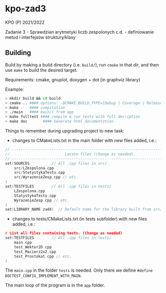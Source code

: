 # kpo-zad3

KPO (P) 2021/2022

Zadanie 3 -   Sprawdzian arytmetyki liczb zespolonych c.d. - definiowanie metod i interfejsów struktury/klasy

## Building

Build by making a build directory (i.e. `build/`), run `cmake` in that dir, and then use `make` to build the desired target.

Requirements: cmake, gnuplot, doxygen + dot (in graphviz library)

Example:

``` bash
> mkdir build && cd build
> cmake .. #### options: -DCMAKE_BUILD_TYPE=[Debug | Coverage | Release], Debug is default
> make     #### compilation
> ./main   #### main() from app
> make fulltest #### compile & run tests with full decription
> make doc       #### Generate html documentation
```

Things to remember during upgrading project to new task:

* changes to CMakeLists.txt in the main folder with new files added, i.e.:

```cpp
// --------------------------------------------------------------------------------
//                         Locate files (change as needed).
// --------------------------------------------------------------------------------
set(SOURCES          // All .cpp files in src/
    src/LZespolona.cpp
    src/StatystykaTestu.cpp
    src/WyrazenieZesp.cpp // etc.
)
set(TESTFILES        // All .cpp files in tests/
    LZespolona.cpp
    StatystykaTestu.cpp
    WyrazenieZesp.cpp // etc.
)
set(LIBRARY_NAME zadX)  // Default name for the library built from src/*.cpp (change if you wish)
```

* changes to tests/CMakeLists.txt (in tests subfolder) with new files added, i.e.:

```cpp
# List all files containing tests. (Change as needed)
set(TESTFILES        // All .cpp files in tests/
    main.cpp
    test_Wektor2D.cpp
    test_Macierz2x2.cpp
    test_Prostokat.cpp // etc.
)
```

The `main.cpp` in the folder `tests` is needed. Only there we define `#define DOCTEST_CONFIG_IMPLEMENT_WITH_MAIN`.

The main loop of the program is in the `app` folder.
